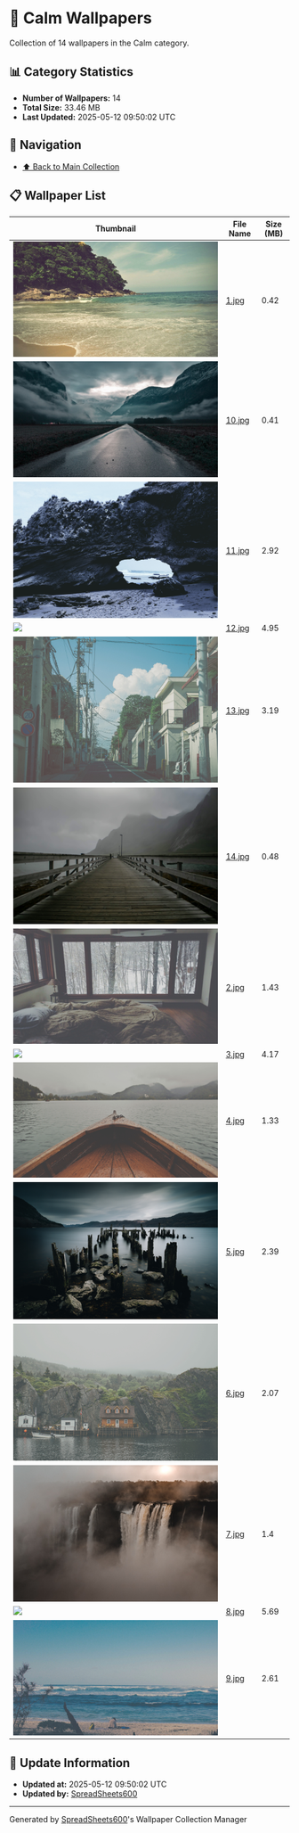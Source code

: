 # 📁 Calm Wallpapers

Collection of 14 wallpapers in the Calm category.

## 📊 Category Statistics
- **Number of Wallpapers:** 14
- **Total Size:** 33.46 MB
- **Last Updated:** 2025-05-12 09:50:02 UTC

## 📑 Navigation
- [⬆️ Back to Main Collection](../../README.md)

## 📋 Wallpaper List

| Thumbnail | File Name | Size (MB) |
|-----------|-----------|-----------|
| ![](1.jpg) | [1.jpg](1.jpg) | 0.42 |
| ![](10.jpg) | [10.jpg](10.jpg) | 0.41 |
| ![](11.jpg) | [11.jpg](11.jpg) | 2.92 |
| ![](12.jpg) | [12.jpg](12.jpg) | 4.95 |
| ![](13.jpg) | [13.jpg](13.jpg) | 3.19 |
| ![](14.jpg) | [14.jpg](14.jpg) | 0.48 |
| ![](2.jpg) | [2.jpg](2.jpg) | 1.43 |
| ![](3.jpg) | [3.jpg](3.jpg) | 4.17 |
| ![](4.jpg) | [4.jpg](4.jpg) | 1.33 |
| ![](5.jpg) | [5.jpg](5.jpg) | 2.39 |
| ![](6.jpg) | [6.jpg](6.jpg) | 2.07 |
| ![](7.jpg) | [7.jpg](7.jpg) | 1.4 |
| ![](8.jpg) | [8.jpg](8.jpg) | 5.69 |
| ![](9.jpg) | [9.jpg](9.jpg) | 2.61 |


## 🔄 Update Information
- **Updated at:** 2025-05-12 09:50:02 UTC
- **Updated by:** [SpreadSheets600](https://github.com/SpreadSheets600)

---
Generated by [SpreadSheets600](https://github.com/SpreadSheets600)'s Wallpaper Collection Manager
